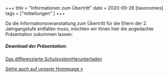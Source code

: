+++
title = "Informationen zum Übertritt"
date = 2020-09-28
[taxonomies]
tags = ["mitteilungen" ]
+++

Da die Informationsveranstaltung zum Übertritt für die Eltern der 2. Jahrgangstufe entfallen muss, möchten wir Ihnen hier die angedachte Präsentation zukommen lassen:

##### Download der Präsentation:

[Das differenzierte Schulsystem](https://volksschule-partenkirchen.de/wp-content/uploads/PPP_Das_differenzierte_Schulsystem-02.03.2020_Original.pdf)[Herunterladen](https://volksschule-partenkirchen.de/wp-content/uploads/PPP_Das_differenzierte_Schulsystem-02.03.2020_Original.pdf)

[Siehe auch auf unserer Homepage »](http://localhost:8888/unsere-schule/bayerisches-schulsystem/)

